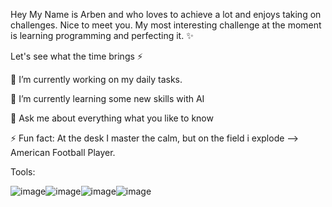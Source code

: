 Hey My Name is Arben and who loves to achieve a lot and enjoys taking on challenges. Nice to meet you.
My most interesting challenge at the moment is learning programming and perfecting it. ✨

Let's see what the time brings ⚡

🔭 I’m currently working on my daily tasks.
  
🌱 I’m currently learning some new skills with AI

💬 Ask me about everything what you like to know

⚡ Fun fact: At the desk I master the calm, but on the field i explode --> American Football Player. 

Tools:

![image](https://github.com/user-attachments/assets/41594cea-2af7-4af8-9227-d2f2763e6ac6)![image](https://github.com/user-attachments/assets/0cad044b-5f86-4517-ab45-80baac3b8160)![image](https://github.com/user-attachments/assets/fa42b54d-4acd-408c-a74f-083ca17f5541)![image](https://github.com/user-attachments/assets/66a693d5-810a-419e-9d32-8ab637939b59)
